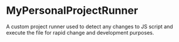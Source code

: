 # MyPersonalProjectRunner
A custom project runner used to detect any changes to JS script and execute the file for rapid change and development purposes.
